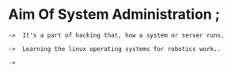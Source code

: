 
# Aim Of System Administration ;
    
    ->  It's a part of hacking that, how a system or server runs.

    ->  Learning the linux operating systems for robotics work..

    ->  




